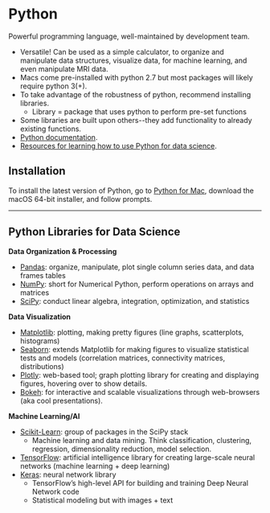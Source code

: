 Python
======

Powerful programming language, well-maintained by development team.

* Versatile! Can be used as a simple calculator, to organize and manipulate data structures, visualize data, for machine learning, and even manipulate MRI data.
* Macs come pre-installed with python 2.7 but most packages will likely require python 3(+).
* To take advantage of the robustness of python, recommend installing libraries.
    * Library = package that uses python to perform pre-set functions
* Some libraries are built upon others--they add functionality to already existing functions.
* <a href="https://www.python.org/" target="_blank" rel="noreferrer"> Python documentation</a>.
* <a href="https://jakevdp.github.io/PythonDataScienceHandbook/" target="_blank" rel="noreferrer"> Resources for learning how to use Python for data science</a>.

## **Installation**
To install the latest version of Python, go to <a href="https://www.python.org/downloads/mac-osx/" target="_blank" rel="noreferrer"> Python for Mac</a>, download the macOS 64-bit installer, and follow prompts.

--------------------

Python Libraries for Data Science  
---------------------------------

**Data Organization & Processing**
* [Pandas](https://pandas.pydata.org/): organize, manipulate, plot single column series data, and data frames tables
* [NumPy](https://numpy.org/): short for Numerical Python, perform operations on arrays and matrices
* [SciPy](https://www.scipy.org/): conduct linear algebra, integration, optimization, and statistics

**Data Visualization**
* [Matplotlib](https://matplotlib.org/): plotting, making pretty figures (line graphs, scatterplots, histograms) 
* [Seaborn](https://seaborn.pydata.org/): extends Matplotlib for making figures to visualize statistical tests and models (correlation matrices, connectivity matrices, distributions)
* [Plotly](https://plotly.com/): web-based tool; graph plotting library for creating and displaying figures, hovering over to show details.
* [Bokeh](https://docs.bokeh.org/en/latest/index.html): for interactive and scalable visualizations through web-browsers (aka cool presentations).  

**Machine Learning/AI**
* [Scikit-Learn](https://scikit-learn.org/stable/): group of packages in the SciPy stack
    * Machine learning and data mining. Think classification, clustering, regression, dimensionality reduction, model selection.
* [TensorFlow](https://www.tensorflow.org/): artificial intelligence library for creating large-scale neural networks (machine learning + deep learning) 
* [Keras](https://keras.io/): neural network library
    * TensorFlow’s high-level API for building and training Deep Neural Network code
    * Statistical modeling but with images + text